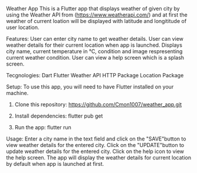 Weather App
This is a Flutter app that displays weather of given city by using the Weather API from (https://www.weatherapi.com/) and at first the weather of current loation will be displayed with latitude and longititude of user location.

Features:
User can enter city name to get weather details.
User can view weather details for their current location when app is launched.
Displays city name, current temperature in °C, condition and image respresenting current weather condition.
User can view a help screen which is a splash screen.

Tecgnologies:
Dart
Flutter
Weather API
HTTP Package
Location Package

Setup:
To use this app, you will need to have Flutter installed on your machine.
1. Clone this repository:
https://github.com/Cmon1007/weather_app.git

2. Install dependencies:
flutter pub get

3. Run the app:
flutter run

Usage:
Enter a city name in the text field and click on the "SAVE"button to view weather details for the entered city.
Click on the "UPDATE"button to update weather details for the entered city.
Click on the help icon to view the help screen.
The app will display the weather details for current location by default when app is launched at first.
